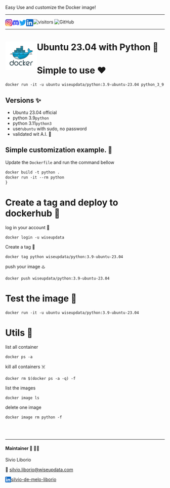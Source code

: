 Easy Use and customize the Docker image!

---

<a href="https://github.com/wiseupdata/dockerhub-ubuntu-python">
<img align="left" alt="Wise Up Data's Instagram" width="22px" src="https://raw.githubusercontent.com/wiseupdata/dockerhub-ubuntu-python/main/assets/instagram.png" />   
</a> 
<a href="https://github.com/wiseupdata/dockerhub-ubuntu-python">
  <img align="left" alt="wise Up Data's Discord" width="22px" src="https://raw.githubusercontent.com/wiseupdata/dockerhub-ubuntu-python/2aa9187a8e40a9f7b40b6a0abe1f05ec8993368b/assets/discord.svg" />
</a>
<a href="https://github.com/wiseupdata/dockerhub-ubuntu-python">
  <img align="left" alt="wise Up Data | Twitter" width="22px" src="https://raw.githubusercontent.com/wiseupdata/dockerhub-ubuntu-python/4ca2277f5a01686291016a67d656688c7c1fbbda/assets/twitter.svg" />
</a>
<a href="https://github.com/wiseupdata/dockerhub-ubuntu-python">
  <img align="left" alt="wise Up Data's LinkedIN" width="22px" src="https://raw.githubusercontent.com/wiseupdata/dockerhub-ubuntu-python/4ca2277f5a01686291016a67d656688c7c1fbbda/assets/linkedin.svg" />
</a>

![visitors](https://visitor-badge.glitch.me/badge?page_id=wiseupdata.dockerhub-ubuntu-python&left_color=green&right_color=black)
![GitHub](https://img.shields.io/github/license/wiseupdata/dockerhub-ubuntu-python)

---

<h1>
<img align="left" alt="Docker image" src="https://raw.githubusercontent.com/wiseupdata/dockerhub-ubuntu-python/main/assets/docker.png" width="100" />

Ubuntu 23.04 with Python 🚀️

</h1>

# Simple to use ❤️

```
docker run -it -u ubuntu wiseupdata/python:3.9-ubuntu-23.04 python_3_9
```

## Versions ✨️

- Ubuntu 23.04 official
- python 3.9`python`
- python 3.11`python3`
- user`ubuntu` with sudo, no password
- validated wit A.I. 🦾

## Simple customization example. 🎢

Update the `Dockerfile` and run the command bellow

```
docker build -t python .
docker run -it --rm python
}
```

# Create a tag and deploy to dockerhub 🥳

log in your account 🤜

```
docker login -u wiseupdata
```

Create a tag 🤺

```
docker tag python wiseupdata/python:3.9-ubuntu-23.04
```

push your image ♨️

```
docker push wiseupdata/python:3.9-ubuntu-23.04
```

# Test the image 🎢

```
docker run -it -u ubuntu wiseupdata/python:3.9-ubuntu-23.04
```

# Utils 🎁

list all container

```
docker ps -a
```

kill all containers ☠️

```
docker rm $(docker ps -a -q) -f
```

list the images

```
docker image ls
```

delete one image

```
docker image rm python -f
```

<br>
<br>

---

#### Maintainer 🤗 👨‍💻 

Sivio Liborio

📧 silvio.liborio@wiseupdata.com 

<a href="https://www.linkedin.com/in/silvio-de-melo-liborio">silvio-de-melo-liborio<img align="left" alt="LinkedIN" width="18px" src="https://raw.githubusercontent.com/wiseupdata/dockerhub-ubuntu-python/4ca2277f5a01686291016a67d656688c7c1fbbda/assets/linkedin.svg" />
</a>